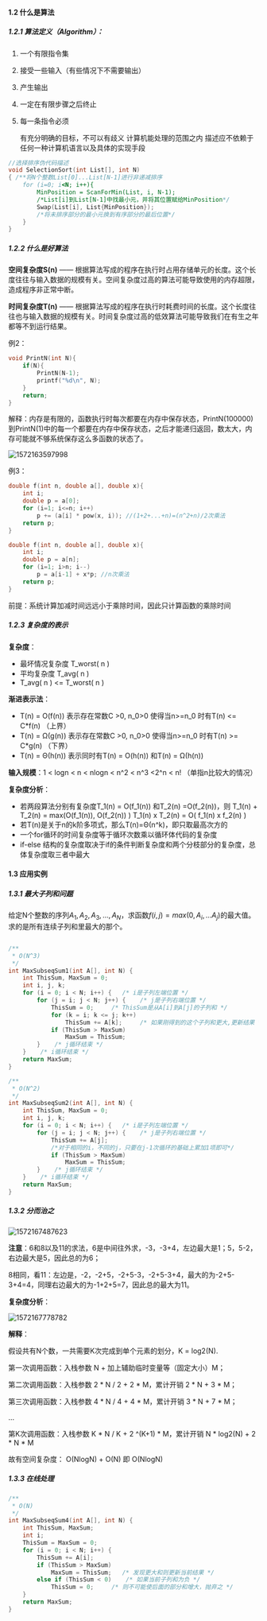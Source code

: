 #### 1.2 什么是算法

##### 1.2.1 算法定义（Algorithm）：

1. 一个有限指令集

2. 接受一些输入（有些情况下不需要输出）

3. 产生输出

4. 一定在有限步骤之后终止

5. 每一条指令必须

   有充分明确的目标，不可以有歧义
   计算机能处理的范围之内
   描述应不依赖于任何一种计算机语言以及具体的实现手段

```c++
//选择排序伪代码描述
void SelectionSort(int List[], int N)
{ /**将N个整数List[0]...List[N-1]进行非递减排序
 	for (i=0; i<N; i++){
 		MinPosition = ScanForMin(List, i, N-1);
 		/*List[i]到List[N-1]中找最小元，并将其位置赋给MinPosition*/
 		Swap(List[i], List{MinPosition});
 		/*将未排序部分的最小元换到有序部分的最后位置*/
 	}
}
```



##### 1.2.2 什么是好算法

**空间复杂度S(n)** —— 根据算法写成的程序在执行时占用存储单元的长度。这个长度往往与输入数据的规模有关。空间复杂度过高的算法可能导致使用的内存超限，造成程序非正常中断。

**时间复杂度T(n)** —— 根据算法写成的程序在执行时耗费时间的长度。这个长度往往也与输入数据的规模有关。时间复杂度过高的低效算法可能导致我们在有生之年都等不到运行结果。 

例2：

```c
void PrintN(int N){
	if(N){
		PrintN(N-1);
		printf("%d\n", N);
	}
	return;
}
```

解释：内存是有限的，函数执行时每次都要在内存中保存状态，PrintN(100000)到PrintN(1)中的每一个都要在内存中保存状态，之后才能递归返回，数太大，内存可能就不够系统保存这么多函数的状态了。

![1572163597998](../images/1.1.2.png)

例3：

```c
double f(int n, double a[], double x){
	int i;
    double p = a[0];
    for (i=1; i<=n; i++)
        p += (a[i] * pow(x, i)); //(1+2+...+n)=(n^2+n)/2次乘法
    return p;
}

double f(int n, double a[], double x){
	int i;
    double p = a[n];
    for (i=1; i>n; i--)
        p = a[i-1] + x*p; //n次乘法
    return p;
}
```

前提：系统计算加减时间远远小于乘除时间，因此只计算函数的乘除时间



##### 1.2.3 复杂度的表示

**复杂度**：

- 最坏情况复杂度 T_worst( n )
- 平均复杂度 T_avg( n )
- T_avg( n ) <= T_worst( n ) 

**渐进表示法**：

- T(n) = O(f(n)) 表示存在常数C >0, n_0>0 使得当n>=n_0 时有T(n) <= C*f(n) （上界）
- T(n) = Ω(g(n)) 表示存在常数C >0, n_0>0 使得当n>=n_0 时有T(n) >= C*g(n) （下界）
- T(n) = Θ(h(n)) 表示同时有T(n) = O(h(n)) 和T(n) = Ω(h(n)) 

**输入规模**：1 < logn < n < nlogn < n^2 < n^3 <2^n < n! （单指n比较大的情况）

**复杂度分析**：

- 若两段算法分别有复杂度T_1(n) = O(f_1(n)) 和T_2(n) =O(f_2(n))，则
  T_1(n) + T_2(n) = max(O(f_1(n)), O(f_2(n)) )
  T_1(n) x T_2(n) = O( f_1(n) x f_2(n) )
- 若T(n)是关于n的k阶多项式，那么T(n)=Θ(n^k)，即只取最高次方的
- 一个for循环的时间复杂度等于循环次数乘以循环体代码的复杂度
- if-else 结构的复杂度取决于if的条件判断复杂度和两个分枝部分的复杂度，总体复杂度取三者中最大 



#### 1.3 应用实例

##### 1.3.1 最大子列和问题

给定N个整数的序列${A_1, A_2, A_3,...,A_N}$，求函数$f(i, j) = max(0, {A_i,...A_j})$的最大值。 求的是所有连续子列和里最大的那个。

```c

/**
 * O(N^3)
 */
int MaxSubseqSum1(int A[], int N) {
    int ThisSum, MaxSum = 0;
    int i, j, k;
    for (i = 0; i < N; i++) {   /* i是子列左端位置 */
        for (j = i; j < N; j++) {    /* j是子列右端位置 */
            ThisSum = 0;     /* ThisSum是从A[i]到A[j]的子列和 */
            for (k = i; k <= j; k++)
                ThisSum += A[k];     /* 如果刚得到的这个子列和更大,更新结果 */
            if (ThisSum > MaxSum)
                MaxSum = ThisSum;
        }    /* j循环结束 */
    }    /* i循环结束 */
    return MaxSum;
}

/**
 * O(N^2)
 */
int MaxSubseqSum2(int A[], int N) {
    int ThisSum, MaxSum = 0;
    int i, j, k;
    for (i = 0; i < N; i++) {   /* i是子列左端位置 */
        for (j = i; j < N; j++) {    /* j是子列右端位置 */
            ThisSum += A[j];
            /*对于相同的i，不同的j，只要在j-1次循环的基础上累加1项即可*/
            if (ThisSum > MaxSum)
                MaxSum = ThisSum;
        }    /* j循环结束 */
    }    /* i循环结束 */
    return MaxSum;
}
```



##### 1.3.2 分而治之

![1572167487623](../images/分而治之.png)

**注意**：6和8以及11的求法，6是中间往外求，-3，-3+4，左边最大是1；5，5-2，右边最大是5，因此总的为6；

8相同，看11：左边是，-2，-2+5，-2+5-3，-2+5-3+4，最大的为-2+5-3+4=4，同理右边最大的为-1+2+5=7，因此总的最大为11。

**复杂度分析**：

![1572167778782](../images/复杂度.png)

**解释**：

假设共有N个数，一共需要K次完成到单个元素的划分，K = log2(N).

第一次调用函数：入栈参数 N + 加上辅助临时变量等（固定大小）M；

第二次调用函数：入栈参数 2 * N / 2 + 2 * M，累计开销 2 * N + 3 * M；

第三次调用函数：入栈参数 4 * N / 4 + 4 * M，累计开销 3 * N + 7 * M；

...

第K次调用函数：入栈参数 K * N / K + 2 ^(K+1) * M，累计开销 N * log2(N) + 2 * N * M

故有空间复杂度：  O(NlogN) + O(N)  即 O(NlogN)

##### 1.3.3 在线处理

```c++
/**
 * O(N)
 */
int MaxSubseqSum4(int A[], int N) {
    int ThisSum, MaxSum;
    int i;
    ThisSum = MaxSum = 0;
    for (i = 0; i < N; i++) {
        ThisSum += A[i];
        if (ThisSum > MaxSum)
            MaxSum = ThisSum; 	/* 发现更大和则更新当前结果 */
        else if (ThisSum < 0)	 /* 如果当前子列和为负 */
            ThisSum = 0;	 /* 则不可能使后面的部分和增大，抛弃之 */
    }
    return MaxSum;
}
```

